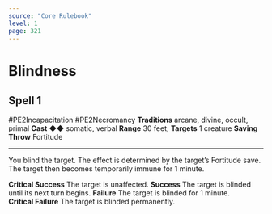```yaml
---
source: "Core Rulebook"
level: 1
page: 321
---
```


# Blindness
## Spell 1
#PE2Incapacitation #PE2Necromancy 
**Traditions** arcane, divine, occult, primal
**Cast** ◆◆ somatic, verbal
**Range** 30 feet; **Targets** 1 creature
**Saving Throw** Fortitude

-----
You blind the target. The effect is determined by the target’s Fortitude save. The target then becomes temporarily immune for 1 minute.  

**Critical Success** The target is unaffected.
**Success** The target is blinded until its next turn begins. 
**Failure** The target is blinded for 1 minute.  
**Critical Failure** The target is blinded permanently.